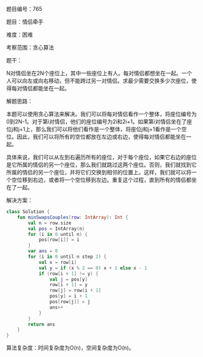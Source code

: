 题目编号：765

题目：情侣牵手

难度：困难

考察范围：贪心算法

题干：

N对情侣坐在2N个座位上，其中一些座位上有人。每对情侣都想坐在一起。一个人可以向左或向右移动，但不能跨过另一对情侣。求最少需要交换多少次座位，使得每对情侣都能坐在一起。

解题思路：

本题可以使用贪心算法来解决。我们可以将每对情侣看作一个整体，将座位编号为0到2N-1。对于第i对情侣，他们的座位编号为2i和2i+1。如果第i对情侣坐在了座位j和j+1上，那么我们可以将他们看作是一个整体，将座位j和j+1看作是一个空位。因此，我们可以将所有的空位都放在左边或右边，使得每对情侣都能坐在一起。

具体来说，我们可以从左到右遍历所有的座位，对于每个座位，如果它右边的座位是它所属的情侣的另一个座位，那么我们就跳过这两个座位。否则，我们就找到它所属的情侣的另一个座位，并将它们交换到相邻的位置上。这样，我们就可以将一个空位移到右边，或者将一个空位移到左边。重复这个过程，直到所有的情侣都坐在了一起。

解决方案：

```kotlin
class Solution {
    fun minSwapsCouples(row: IntArray): Int {
        val n = row.size
        val pos = IntArray(n)
        for (i in 0 until n) {
            pos[row[i]] = i
        }
        var ans = 0
        for (i in 0 until n step 2) {
            val x = row[i]
            val y = if (x % 2 == 0) x + 1 else x - 1
            if (row[i + 1] != y) {
                val j = pos[y]
                row[i + 1] = y
                row[j] = row[i + 1]
                pos[y] = i + 1
                pos[row[j]] = j
                ans++
            }
        }
        return ans
    }
}
```

算法复杂度：时间复杂度为O(n)，空间复杂度为O(n)。